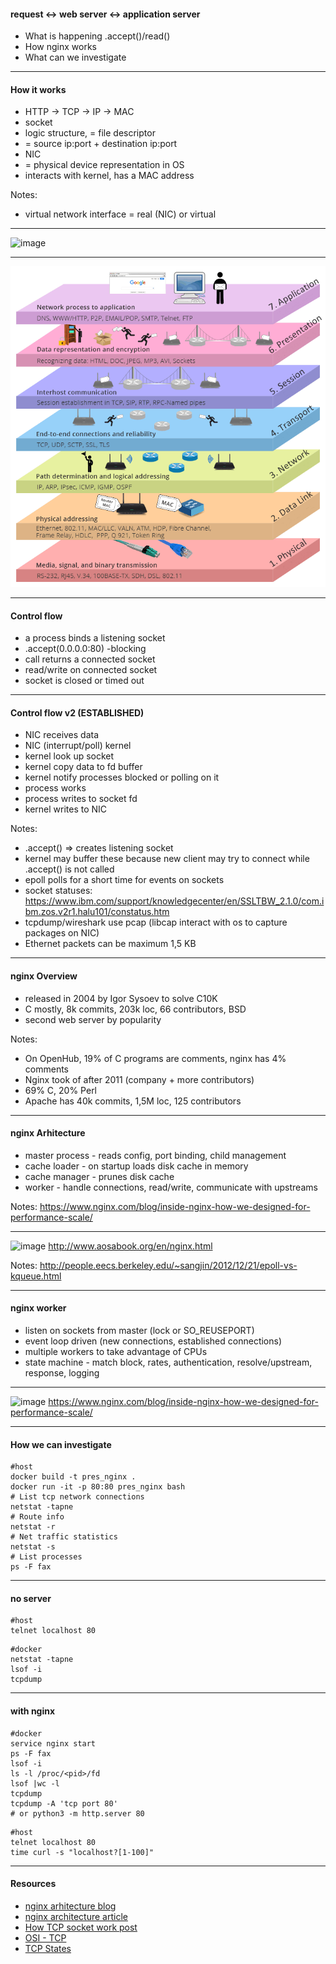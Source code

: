 #### request <-> web server <-> application server

- What is happening .accept()/read()
- How nginx works
- What can we investigate

---

#### How it works

- HTTP -> TCP -> IP -> MAC
- socket
 - logic structure, = file descriptor
 - = source ip:port + destination ip:port
- NIC
 - = physical device representation in OS
 - interacts with kernel, has a MAC address

Notes:
- virtual network interface = real (NIC) or virtual

----

![image](http://www.laneye.com/network/ethernet-network-packet-holding-an-ip-packet.gif)

----

![image](./seven-layers-of-OSI-model.png)

---
#### Control flow

- a process binds a listening socket
 - .accept(0.0.0.0:80) -blocking
- call returns a connected socket
- read/write on connected socket
- socket is closed or timed out

---
#### Control flow v2 (ESTABLISHED)

- NIC receives data
- NIC (interrupt/poll) kernel
- kernel look up socket
- kernel copy data to fd buffer
- kernel notify processes blocked or polling on it
- process works
- process writes to socket fd
- kernel writes to NIC

Notes:
- .accept() => creates listening socket
- kernel may buffer these because new client may try to connect while .accept() is not called
- epoll polls for a short time for events on sockets
- socket statuses: https://www.ibm.com/support/knowledgecenter/en/SSLTBW_2.1.0/com.ibm.zos.v2r1.halu101/constatus.htm
- tcpdump/wireshark use pcap (libcap interact with os to capture packages on NIC)
- Ethernet packets can be maximum 1,5 KB

---
#### nginx Overview

- released in 2004 by Igor Sysoev to solve C10K
- C mostly, 8k commits, 203k loc, 66 contributors, BSD
- second web server by popularity

Notes:
- On OpenHub, 19% of C programs are comments, nginx has 4% comments
- Nginx took of after 2011 (company + more contributors)
- 69% C, 20% Perl
- Apache has 40k commits, 1,5M loc, 125 contributors

---
#### nginx Arhitecture

- master process - reads config, port binding, child management
- cache loader - on startup loads disk cache in memory
- cache manager - prunes disk cache
- worker - handle connections, read/write, communicate with upstreams

Notes:
https://www.nginx.com/blog/inside-nginx-how-we-designed-for-performance-scale/

----
![image](http://www.aosabook.org/images/nginx/architecture.png)
http://www.aosabook.org/en/nginx.html

Notes:
http://people.eecs.berkeley.edu/~sangjin/2012/12/21/epoll-vs-kqueue.html

---
#### nginx worker

- listen on sockets from master (lock or SO_REUSEPORT)
- event loop driven (new connections, established connections)
 - multiple workers to take advantage of CPUs
- state machine - match block, rates, authentication, resolve/upstream, response, logging

----
![image](https://www.nginx.com/wp-content/uploads/2015/06/infographic-Inside-NGINX_request-flow.png)
https://www.nginx.com/blog/inside-nginx-how-we-designed-for-performance-scale/


---
#### How we can investigate


```
#host
docker build -t pres_nginx .
docker run -it -p 80:80 pres_nginx bash
# List tcp network connections
netstat -tapne
# Route info
netstat -r
# Net traffic statistics
netstat -s
# List processes
ps -F fax
```

---
#### no server
```
#host
telnet localhost 80
```

```
#docker
netstat -tapne
lsof -i
tcpdump
```

---
#### with nginx

```
#docker
service nginx start
ps -F fax
lsof -i
ls -l /proc/<pid>/fd
lsof |wc -l
tcpdump
tcpdump -A 'tcp port 80'
# or python3 -m http.server 80
```


```
#host
telnet localhost 80
time curl -s "localhost?[1-100]"
```

---
#### Resources

- [nginx arhitecture blog](https://www.nginx.com/blog/inside-nginx-how-we-designed-for-performance-scale/)
- [nginx architecture article](http://www.aosabook.org/en/nginx.html)
- [How TCP socket work post](https://eklitzke.org/how-tcp-sockets-work)
- [OSI - TCP](https://community.fs.com/blog/tcpip-vs-osi-whats-the-difference-between-the-two-models.html)
- [TCP States](https://www.ibm.com/support/knowledgecenter/en/SSLTBW_2.1.0/com.ibm.zos.v2r1.halu101/constatus.htm)